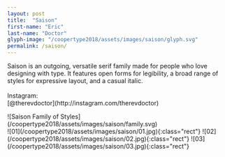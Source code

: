 ```yaml
---
layout: post
title:  "Saison"
first-name: "Eric"
last-name: "Doctor"
glyph-image: "/coopertype2018/assets/images/saison/glyph.svg"
permalink: /saison/
---
```

<div class="post-info">
  <p class="post-description" markdown="1">
    Saison is an outgoing, versatile serif family made for people who love designing with type. It features open forms for legibility, a broad range of styles for expressive layout, and a casual italic.
    <br>
    <br>
    Instagram:
    <br>
    [@therevdoctor](http://instagram.com/therevdoctor)
  </p>
  <div class="post-styles" markdown="1">
  ![Saison Family of Styles](/coopertype2018/assets/images/saison/family.svg)
  </div>
</div>

<section class="post-images" markdown="1">
![01](/coopertype2018/assets/images/saison/01.jpg){:class="rect"}
![02](/coopertype2018/assets/images/saison/02.jpg){:class="rect"}
![03](/coopertype2018/assets/images/saison/03.jpg){:class="rect"}
</section>
